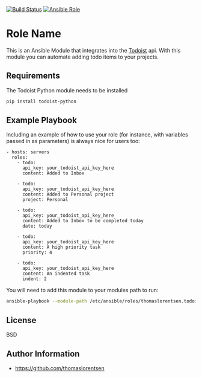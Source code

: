 [![Build Status](https://travis-ci.org/thomaslorentsen/ansible-todoist.svg?branch=master)](https://travis-ci.org/thomaslorentsen/ansible-todoist)
[![Ansible Role](https://img.shields.io/ansible/role/19334.svg)](https://galaxy.ansible.com/thomaslorentsen/todoist/)

Role Name
=========

This is an Ansible Module that integrates into the [Todoist](https://developer.todoist.com) api.
With this module you can automate adding todo items to your projects.

Requirements
------------

The Todoist Python module needs to be installed
```bash
pip install todoist-python
```

Example Playbook
----------------

Including an example of how to use your role (for instance, with variables passed in as parameters) is always nice for users too:

    - hosts: servers
      roles:
        - todo:
          api_key: your_todoist_api_key_here
          content: Added to Inbox
        
        - todo:
          api_key: your_todoist_api_key_here
          content: Added to Personal project
          project: Personal
          
        - todo:
          api_key: your_todoist_api_key_here
          content: Added to Inbox to be completed today
          date: today
          
        - todo:
          api_key: your_todoist_api_key_here
          content: A high priority task
          priority: 4
          
        - todo:
          api_key: your_todoist_api_key_here
          content: An indented task
          indent: 2

You will need to add this module to your modules path to run:
```bash
ansible-playbook --module-path /etc/ansible/roles/thomaslorentsen.todoist/library
```

License
-------

BSD

Author Information
------------------

- https://github.com/thomaslorentsen
